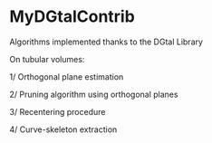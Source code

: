 # MyDGtalContrib
Algorithms implemented thanks to the DGtal Library

On tubular volumes:

1/ Orthogonal plane estimation

2/ Pruning algorithm using orthogonal planes

3/ Recentering procedure

4/ Curve-skeleton extraction
